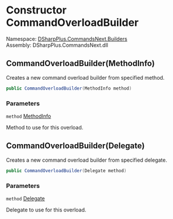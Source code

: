 # Constructor CommandOverloadBuilder

Namespace: [DSharpPlus.CommandsNext.Builders](DSharpPlus.CommandsNext.Builders.md)  
Assembly: DSharpPlus.CommandsNext.dll

## <a id="DSharpPlus_CommandsNext_Builders_CommandOverloadBuilder__ctor_System_Reflection_MethodInfo_"></a>CommandOverloadBuilder\(MethodInfo\)

Creates a new command overload builder from specified method.

```csharp
public CommandOverloadBuilder(MethodInfo method)
```

### Parameters

`method` [MethodInfo](https://learn.microsoft.com/dotnet/api/system.reflection.methodinfo)

Method to use for this overload.

## <a id="DSharpPlus_CommandsNext_Builders_CommandOverloadBuilder__ctor_System_Delegate_"></a>CommandOverloadBuilder\(Delegate\)

Creates a new command overload builder from specified delegate.

```csharp
public CommandOverloadBuilder(Delegate method)
```

### Parameters

`method` [Delegate](https://learn.microsoft.com/dotnet/api/system.delegate)

Delegate to use for this overload.

